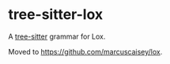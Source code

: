 # tree-sitter-lox

A [tree-sitter](https://github.com/tree-sitter/tree-sitter) grammar for Lox.

Moved to https://github.com/marcuscaisey/lox.
